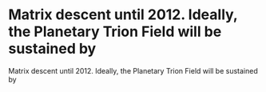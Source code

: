 # Matrix descent until 2012. Ideally, the Planetary Trion Field will be sustained by

Matrix descent until 2012. Ideally, the Planetary Trion Field will be sustained by